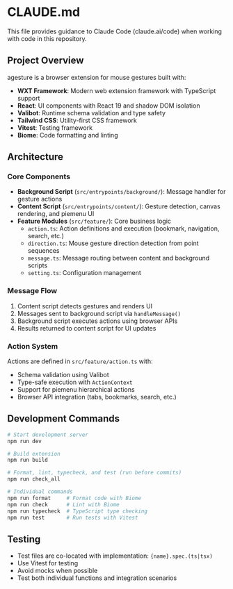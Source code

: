 # CLAUDE.md

This file provides guidance to Claude Code (claude.ai/code) when working with code in this repository.

## Project Overview

agesture is a browser extension for mouse gestures built with:
- **WXT Framework**: Modern web extension framework with TypeScript support
- **React**: UI components with React 19 and shadow DOM isolation
- **Valibot**: Runtime schema validation and type safety
- **Tailwind CSS**: Utility-first CSS framework
- **Vitest**: Testing framework
- **Biome**: Code formatting and linting

## Architecture

### Core Components

- **Background Script** (`src/entrypoints/background/`): Message handler for gesture actions
- **Content Script** (`src/entrypoints/content/`): Gesture detection, canvas rendering, and piemenu UI
- **Feature Modules** (`src/feature/`): Core business logic
  - `action.ts`: Action definitions and execution (bookmark, navigation, search, etc.)
  - `direction.ts`: Mouse gesture direction detection from point sequences
  - `message.ts`: Message routing between content and background scripts
  - `setting.ts`: Configuration management

### Message Flow

1. Content script detects gestures and renders UI
2. Messages sent to background script via `handleMessage()`
3. Background script executes actions using browser APIs
4. Results returned to content script for UI updates

### Action System

Actions are defined in `src/feature/action.ts` with:
- Schema validation using Valibot
- Type-safe execution with `ActionContext`
- Support for piemenu hierarchical actions
- Browser API integration (tabs, bookmarks, search, etc.)

## Development Commands

```bash
# Start development server
npm run dev

# Build extension
npm run build

# Format, lint, typecheck, and test (run before commits)
npm run check_all

# Individual commands
npm run format     # Format code with Biome
npm run check      # Lint with Biome
npm run typecheck  # TypeScript type checking
npm run test       # Run tests with Vitest
```

## Testing

- Test files are co-located with implementation: `{name}.spec.(ts|tsx)`
- Use Vitest for testing
- Avoid mocks when possible
- Test both individual functions and integration scenarios